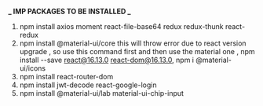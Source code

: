 **_ IMP PACKAGES TO BE INSTALLED _**
1. npm install axios moment react-file-base64 redux redux-thunk react-redux
2. npm install @material-ui/core  this will throw error due to react version upgrade , so use this command first and then use the material  one  , npm install --save react@16.13.0 react-dom@16.13.0, npm i @material-ui/icons
3. npm install react-router-dom
4. npm install jwt-decode react-google-login
5. npm install @material-ui/lab material-ui-chip-input

